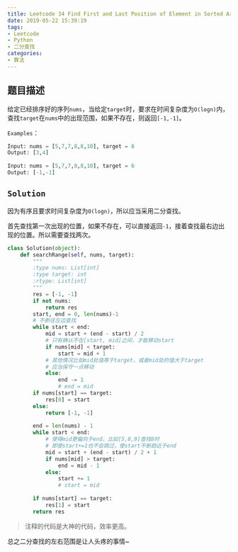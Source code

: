 ```yaml
---
title: Leetcode 34 Find First and Last Position of Element in Sorted Array
date: 2019-05-22 15:39:19
tags: 
- Leetcode
- Python
- 二分查找
categories:
- 算法
---
```


## 题目描述

给定已经排序好的序列`nums`，当给定`target`时，要求在时间复杂度为`O(logn)`内，查找`target`在`nums`中的出现范围，如果不存在，则返回`[-1,-1]`。

<!--more -->

`Examples`：

```python 
Input: nums = [5,7,7,8,8,10], target = 8
Output: [3,4]
  
Input: nums = [5,7,7,8,8,10], target = 6
Output: [-1,-1]
```

## `Solution`

因为有序且要求时间复杂度为`O(logn)`，所以应当采用二分查找。

首先查找第一次出现的位置，如果不存在，可以直接返回`-1`，接着查找最右边出现的位置。所以需要查找两次。

```python 
class Solution(object):
    def searchRange(self, nums, target):
        """
        :type nums: List[int]
        :type target: int
        :rtype: List[int]
        """
        res = [-1, -1]
        if not nums:
            return res
        start, end = 0, len(nums)-1
        # 不断往左边查找
        while start < end:
            mid = start + (end - start) / 2
            # 只有确认不在[start, mid]之间，才能移动start
            if nums[mid] < target:
                start = mid + 1
            # 其他情况比如mid处值等于target，或者mid处的值大于target
            # 应当保守一点移动
            else:
                end -= 1
                # end = mid
        if nums[start] == target:
            res[0] = start
        else:
            return [-1, -1]
        
        end = len(nums) - 1
        while start < end:
            # 使得mid更偏向于end，比如[5,8,9]查找8时
            # 即使start+=1也不会跳过，使start不断趋近于end
            mid = start + (end - start) / 2 + 1
            if nums[mid] > target:
                end = mid - 1
            else:
                start += 1
                # start = mid
        
        if nums[start] == target:
            res[1] = start
        return res
```

> 注释的代码是大神的代码，效率更高。

总之二分查找的左右范围是让人头疼的事情~